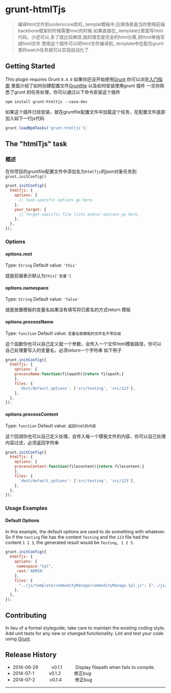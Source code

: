 # grunt-htmlTjs

> 编译html文件到underscore库的_.templat模板中,应用场景是当你使用前端backbone框架的时候需要mvc的时候
> 如果直接在_.template()里面写html代码，少还可以,多了就比较麻烦,我的理念是完全的html分离,把thml单独写成html文件
>使用这个插件可以吧html文件编译到_.template中在配合grunt里的watch任务就可以实现自动化了

## Getting Started
This plugin requires Grunt `0.4.0`
如果你还没开始使用[Grunt](http://gruntjs.com/) 你可以浏览[入门指南](http://gruntjs.com/getting-started)
里面介绍了如何创建配置文件[Gruntfile](http://gruntjs.com/sample-gruntfile) 以及如何安装使用grunt 插件
一旦你熟悉了grunt 的任务处理，你可以通过以下命令安装这个插件

```shell
npm install grunt-htmltjs --save-dev
```
如果这个插件已经安装，就在gruntfile配置文件中加载这个任务，在配置文件底部加入如下一行js代码

```js
grunt.loadNpmTasks('grunt-htmltjs');
```

## The "htmlTjs" task

### 概述
在你项目的gruntfile配置文件中添加名为`htmlTjs`的json对象任务到`grunt.initConfig()`

```js
grunt.initConfig({
  htmlTjs: {
    options: {
      // Task-specific options go here.
    },
    your_target: {
      // Target-specific file lists and/or options go here.
    },
  },
});
```

### Options

#### options.root
Type: `String`
Default value: `'this'`

就是前缀表示默认为`this['变量']`

#### options.namespace
Type: `String`
Default value: `'false'`

就是放置模板的变量名如果没有填写将已匿名的方式return 模板

#### options.processName
Type: `function`
Default value: `变量名取模板的文件名不带后缀`

这个函数你也可以自己定义就一个参数，会传入一个文件html模板路径，你可以自己处理要写入的变量名，必须return一个字符串
如下例子
```js
grunt.initConfig({
  htmlTjs: {
    options: {
    processName:function(filepath){return filepath;}
    },
    files: {
      'dest/default_options': ['src/testing', 'src/123'],
    },
  },
});
```

#### options.processContent
Type: `function`
Default value: `返回html的内容`

这个回调你也可以自己定义处理，会传入每一个模板文件的内容，你可以自己处理内容过滤，必须返回字符串
```js
grunt.initConfig({
  htmlTjs: {
    options: {
    processContent:function(filecontent){return filecontent;}
    },
    files: {
      'dest/default_options': ['src/testing', 'src/123'],
    },
  },
});
```
### Usage Examples

#### Default Options
In this example, the default options are used to do something with whatever. So if the `testing` file has the content `Testing` and the `123` file had the content `1 2 3`, the generated result would be `Testing, 1 2 3.`

```js
grunt.initConfig({
  htmlTjs: {
    options: {
     namespace:"tpl",
     root:'ADMIN'
    },
    files: {
      "../js/template/commodityManage/commodityManage.tpl.js": ["../js/template/commodityManage/*.html"]
    },
  },
});
```
## Contributing
In lieu of a formal styleguide, take care to maintain the existing coding style. Add unit tests for any new or changed functionality. Lint and test your code using [Grunt](http://gruntjs.com/).

## Release History
 * 2014-06-29   v0.1.1   Display filepath when fails to compile.
 * 2014-07-1    v0.1.2   修正bug
 * 2014-07-2    v0.1.4   修正bug
---

